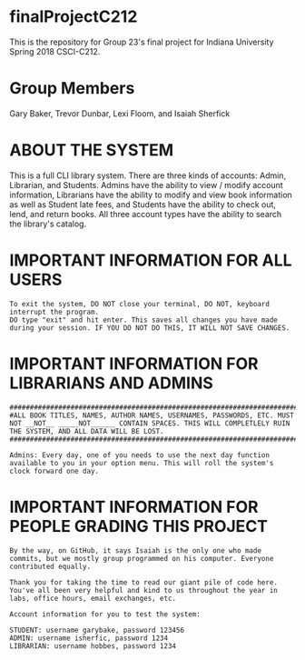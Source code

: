 # finalProjectC212

This is the repository for Group 23's final project for Indiana University Spring 2018 CSCI-C212.

# Group Members

Gary Baker, Trevor Dunbar, Lexi Floom, and Isaiah Sherfick

# ABOUT THE SYSTEM

This is a full CLI library system. There are three kinds of accounts: Admin, Librarian, and Students. Admins have the ability to view / modify account information, Librarians have the ability to modify and view book information as well as Student late fees, and Students have the ability to check out, lend, and return books. All three account types have the ability to search the library's catalog. 

# IMPORTANT INFORMATION FOR ALL USERS

	To exit the system, DO NOT close your terminal, DO NOT, keyboard interrupt the program. 
	DO type "exit" and hit enter. This saves all changes you have made during your session. IF YOU DO NOT DO THIS, IT WILL NOT SAVE CHANGES.

# IMPORTANT INFORMATION FOR LIBRARIANS AND ADMINS

	#################################################################################################################################################################################
	#ALL BOOK TITLES, NAMES, AUTHOR NAMES, USERNAMES, PASSWORDS, ETC. MUST NOT __NOT__ _____NOT______ CONTAIN SPACES. THIS WILL COMPLETLELY RUIN THE SYSTEM, AND ALL DATA WILL BE LOST.
	##################################################################################################################################################################################

	Admins: Every day, one of you needs to use the next day function available to you in your option menu. This will roll the system's clock forward one day.

# IMPORTANT INFORMATION FOR PEOPLE GRADING THIS PROJECT

	By the way, on GitHub, it says Isaiah is the only one who made commits, but we mostly group programmed on his computer. Everyone contributed equally.

	Thank you for taking the time to read our giant pile of code here. You've all been very helpful and kind to us throughout the year in labs, office hours, email exchanges, etc. 

	Account information for you to test the system:

	STUDENT: username garybake, password 123456
	ADMIN: username isherfic, password 1234
	LIBRARIAN: username hobbes, password 1234


